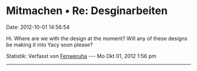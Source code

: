 Mitmachen • Re: Desginarbeiten
==============================

Date: 2012-10-01 14:56:54

Hi. Where are we with the design at the moment? Will any of these
designs be making it into Yacy soon please?

Statistik: Verfasst von
[Fenweruha](http://forum.yacy-websuche.de/memberlist.php?mode=viewprofile&u=870)
--- Mo Okt 01, 2012 1:56 pm

------------------------------------------------------------------------
